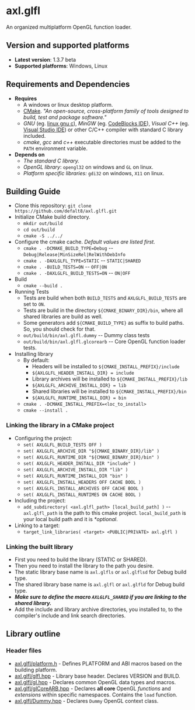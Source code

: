 # axl.glfl

An organized multiplatform OpenGL function loader.

## Version and supported platforms

- **Latest version**: 1.3.7 beta
- **Supported platforms**: Windows, Linux

## Requirements and Dependencies

- **Requires**
  - A windows or linux desktop platform.
  - [CMake]("https://cmake.org/download"). *"An open-source, cross-platform family of tools designed to build, test and package software."*
  - *GNU* (eg. [linux gnu c]("https://www.gnu.org/software/libc/")), *MinGW* (eg. [CodeBlocks IDE]("http://www.codeblocks.org/")), *Visual C++* (eg. [Visual Studio IDE]("https://visualstudio.microsoft.com/")) or other C/C++ compiler with standard C library included.
  - *cmake*, *gcc* and *c++* executable directories must be added to the `PATH` environment variable.
- **Depends on**
  - *The standard C library.*
  - *OpenGL library*: `opengl32` on windows and `GL` on linux.
  - *Platform specific libraries:* `gdi32` on windows, `X11` on linux.

## Building Guide

- Clone this repository: `git clone https://github.com/defalt8/axl.glfl.git`
- Initialize CMake build directory.
  - `mkdir out/build`
  - `cd out/build`
  - `cmake -S ../../`
- Configure the cmake cache. *Default values are listed first.*
  - `cmake . -DCMAKE_BUILD_TYPE=Debug` -- `Debug|Release|MinSizeRel|RelWithDebInfo`
  - `cmake . -DAXLGLFL_TYPE=STATIC` -- `STATIC|SHARED`
  - `cmake . -BUILD_TESTS=ON` -- `OFF|ON`
  - `cmake . -DAXLGLFL_BUILD_TESTS=ON` -- `ON|OFF`
- Build
  - `cmake --build .`
- Running Tests
  - Tests are build when both `BUILD_TESTS` and `AXLGLFL_BUILD_TESTS` are set to `ON`.
  - Tests are build in the directory `${CMAKE_BINARY_DIR}/bin`, where all shared libraries are build as well.
  - Some generators add `${CMAKE_BUILD_TYPE}` as suffix to build paths. So, you should check for that.
  - `out/build/bin/axl.glfl.dummy` -- Dummy class tests
  - `out/build/bin/axl.glfl.glcorearb` -- Core OpenGL function loader tests.
- Installing library
  - By default:
    - Headers will be installed to `${CMAKE_INSTALL_PREFIX}/include`
    - `${AXLGLFL_HEADER_INSTALL_DIR} = include`
    - Library archives will be installed to `${CMAKE_INSTALL_PREFIX}/lib`
    - `${AXLGLFL_ARCHIVE_INSTALL_DIR} = lib`
    - Shared libraries will be installed to `${CMAKE_INSTALL_PREFIX}/bin`
    - `${AXLGLFL_RUNTIME_INSTALL_DIR} = bin`
  - `cmake . -DCMAKE_INSTALL_PREFIX=<loc_to_install>`
  - `cmake --install .`

### Linking the library in a CMake project

- Configuring the project:
  - `set( AXLGLFL_BUILD_TESTS OFF )`
  - `set( AXLGLFL_ARCHIVE_DIR "${CMAKE_BINARY_DIR}/lib" )`
  - `set( AXLGLFL_RUNTIME_DIR "${CMAKE_BINARY_DIR}/bin" )`
  - `set( AXLGLFL_HEADER_INSTALL_DIR "include" )`
  - `set( AXLGLFL_ARCHIVE_INSTALL_DIR "lib" )`
  - `set( AXLGLFL_RUNTIME_INSTALL_DIR "bin" )`
  - `set( AXLGLFL_INSTALL_HEADERS OFF CACHE BOOL )`
  - `set( AXLGLFL_INSTALL_ARCHIVES OFF CACHE BOOL )`
  - `set( AXLGLFL_INSTALL_RUNTIMES ON CACHE BOOL )`
- Including the project:
  - `add_subdirectory( <axl.glfl_path> [local_build_path] )` -- `axl.glfl_path` is the path to this cmake project. `local_build_path` is your local build path and it is *\*optional*.
- Linking to a target:
  - `target_link_libraries( <target> <PUBLIC|PRIVATE> axl.glfl )`

### Linking the built library

- First you need to build the library (STATIC or SHARED).
- Then you need to install the library to the path you desire.
- The static library base name is `axl.glfls` or `axl.glflsd` for Debug build type.
- The shared library base name is `axl.glfl` or `axl.glfld` for Debug build type.
- ***Make sure to define the macro `AXLGLFL_SHARED` if you are linking to the shared library.***
- Add the include and library archive directories, you installed to, to the compiler's include and link search directories.

## Library outline

### Header files

- [axl.glfl/platform.h]("include/axl.glfl/platform.h") - Defines PLATFORM and ABI macros based on the building platform.
- [axl.glfl/glfl.hpp]("include/axl.glfl/glfl.hpp") - Library base header. Declares VERSION and BUILD.
- [axl.glfl/gl.hpp]("include/axl.glfl/gl.hpp") - Declares common OpenGL data types and macros.
- [axl.glfl/glCoreARB.hpp]("include/axl.glfl/glCoreARB.hpp") - Declares **all core** OpenGL *functions* and *extensions* within specific namespaces. Contains the `load` function.
- [axl.glfl/Dummy.hpp]("include/axl.glfl/Dummy.hpp") - Declares `Dummy` OpenGL context class.
